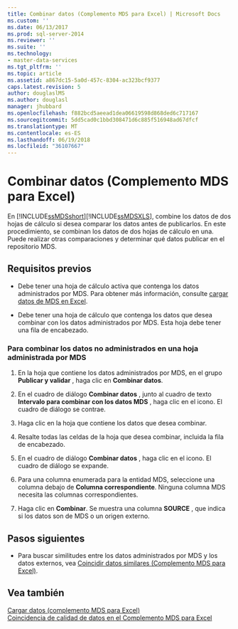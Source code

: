 ```yaml
---
title: Combinar datos (Complemento MDS para Excel) | Microsoft Docs
ms.custom: ''
ms.date: 06/13/2017
ms.prod: sql-server-2014
ms.reviewer: ''
ms.suite: ''
ms.technology:
- master-data-services
ms.tgt_pltfrm: ''
ms.topic: article
ms.assetid: a867dc15-5a0d-457c-8304-ac323bcf9377
caps.latest.revision: 5
author: douglaslMS
ms.author: douglasl
manager: jhubbard
ms.openlocfilehash: f882bcd5aeead1dea06619598d868ded6c717167
ms.sourcegitcommit: 5dd5cad0c1bbd308471d6c885f516948ad67dfcf
ms.translationtype: MT
ms.contentlocale: es-ES
ms.lasthandoff: 06/19/2018
ms.locfileid: "36107667"
---
```

# <a name="combine-data-mds-add-in-for-excel"></a>Combinar datos (Complemento MDS para Excel)
  En [!INCLUDE[ssMDSshort](../../includes/ssmdsshort-md.md)][!INCLUDE[ssMDSXLS](../../includes/ssmdsxls-md.md)], combine los datos de dos hojas de cálculo si desea comparar los datos antes de publicarlos. En este procedimiento, se combinan los datos de dos hojas de cálculo en una. Puede realizar otras comparaciones y determinar qué datos publicar en el repositorio MDS.  
  
## <a name="prerequisites"></a>Requisitos previos  
  
-   Debe tener una hoja de cálculo activa que contenga los datos administrados por MDS. Para obtener más información, consulte [cargar datos de MDS en Excel](export-data-to-excel-from-master-data-services.md).  
  
-   Debe tener una hoja de cálculo que contenga los datos que desea combinar con los datos administrados por MDS. Esta hoja debe tener una fila de encabezado.  
  
### <a name="to-combine-non-managed-data-into-an-mds-managed-sheet"></a>Para combinar los datos no administrados en una hoja administrada por MDS  
  
1.  En la hoja que contiene los datos administrados por MDS, en el grupo **Publicar y validar** , haga clic en **Combinar datos**.  
  
2.  En el cuadro de diálogo **Combinar datos** , junto al cuadro de texto **Intervalo para combinar con los datos MDS** , haga clic en el icono. El cuadro de diálogo se contrae.  
  
3.  Haga clic en la hoja que contiene los datos que desea combinar.  
  
4.  Resalte todas las celdas de la hoja que desea combinar, incluida la fila de encabezado.  
  
5.  En el cuadro de diálogo **Combinar datos** , haga clic en el icono. El cuadro de diálogo se expande.  
  
6.  Para una columna enumerada para la entidad MDS, seleccione una columna debajo de **Columna correspondiente**. Ninguna columna MDS necesita las columnas correspondientes.  
  
7.  Haga clic en **Combinar**. Se muestra una columna **SOURCE** , que indica si los datos son de MDS o un origen externo.  
  
## <a name="next-steps"></a>Pasos siguientes  
  
-   Para buscar similitudes entre los datos administrados por MDS y los datos externos, vea [Coincidir datos similares &#40;Complemento MDS para Excel&#41;](match-similar-data-mds-add-in-for-excel.md).  
  
## <a name="see-also"></a>Vea también  
 [Cargar datos &#40;complemento MDS para Excel&#41;](overview-exporting-data-to-excel-mds-add-in-for-excel.md)   
 [Coincidencia de calidad de datos en el Complemento MDS para Excel](data-quality-matching-in-the-mds-add-in-for-excel.md)  
  
  